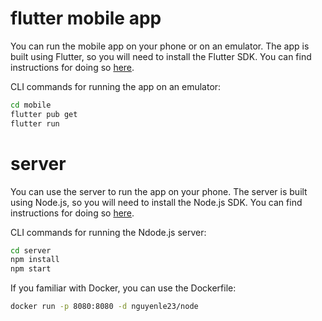 # flutter mobile app

You can run the mobile app on your phone or on an emulator. The app is built using Flutter, so you will need to install the Flutter SDK. You can find instructions for doing so [here](https://flutter.dev/docs/get-started/install).

CLI commands for running the app on an emulator:

```bash
cd mobile
flutter pub get
flutter run
```
# server
You can use the server to run the app on your phone. The server is built using Node.js, so you will need to install the Node.js SDK. You can find instructions for doing so [here](https://nodejs.org/en/download/).



CLI commands for running the Ndode.js server:

```bash
cd server
npm install
npm start
```
If you familiar with Docker, you can use the Dockerfile:
    
```bash
docker run -p 8080:8080 -d nguyenle23/node
```
